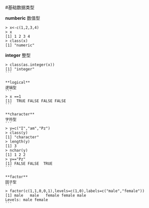 #基础数据类型

**numberic**
数值型
```
> x<-c(1,2,3,4)
> x
[1] 1 2 3 4
> class(x)
[1] "numeric"
```

**integer**
整型
````
> class(as.integer(x))
[1] "integer"
```

**logical**
逻辑型
```
> x ==1
[1]  TRUE FALSE FALSE FALSE
```

**character**
字符型
```
> y=c("I","am","Pz")
> class(y)
[1] "character"
> length(y)
[1] 3
> nchar(y)
[1] 1 2 2
> y=="Pz"
[1] FALSE FALSE  TRUE
```

**factor**
因子型
```
> factor(c(1,1,0,0,1),levels=c(1,0),labels=c("male","female"))
[1] male   male   female female male  
Levels: male female
```
